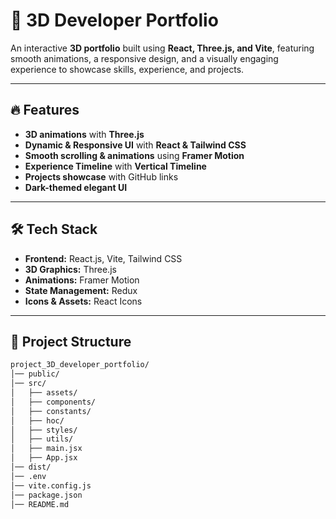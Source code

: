 # 🚀 3D Developer Portfolio  

An interactive **3D portfolio** built using **React, Three.js, and Vite**, featuring smooth animations, a responsive design, and a visually engaging experience to showcase skills, experience, and projects.

---

## 🔥 Features  
- **3D animations** with **Three.js**  
- **Dynamic & Responsive UI** with **React & Tailwind CSS**  
- **Smooth scrolling & animations** using **Framer Motion**  
- **Experience Timeline** with **Vertical Timeline**  
- **Projects showcase** with GitHub links  
- **Dark-themed elegant UI**  

---

## 🛠️ Tech Stack  
- **Frontend:** React.js, Vite, Tailwind CSS  
- **3D Graphics:** Three.js  
- **Animations:** Framer Motion  
- **State Management:** Redux  
- **Icons & Assets:** React Icons  

---

## 📂 Project Structure  

```sh
project_3D_developer_portfolio/
│── public/             
│── src/                
│   ├── assets/         
│   ├── components/     
│   ├── constants/      
│   ├── hoc/            
│   ├── styles/         
│   ├── utils/          
│   ├── main.jsx        
│   ├── App.jsx         
│── dist/               
│── .env                
│── vite.config.js      
│── package.json        
│── README.md           
